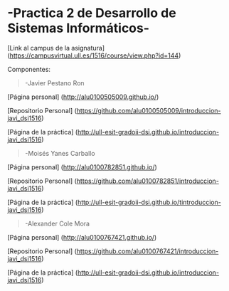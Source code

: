 **\-Practica 2 de Desarrollo de Sistemas Informáticos\-**
=======================

[Link al campus de la asignatura] (https://campusvirtual.ull.es/1516/course/view.php?id=144)

Componentes:
> -Javier Pestano Ron

[Página personal] (http://alu0100505009.github.io/)

[Repositorio Personal] (https://github.com/alu0100505009/introduccion-javi_dsi1516)

[Página de la práctica] (http://ull-esit-gradoii-dsi.github.io/introduccion-javi_dsi1516)

> -Moisés Yanes Carballo

[Página personal] (http://alu0100782851.github.io/)

[Repositorio Personal] (https://github.com/alu0100782851/introduccion-javi_dsi1516)

[Página de la práctica] (http://ull-esit-gradoii-dsi.github.io/tintroduccion-javi_dsi1516)

> -Alexander Cole Mora

[Página personal] (http://alu0100767421.github.io/)

[Repositorio Personal] (https://github.com/alu0100767421/introduccion-javi_dsi1516)

[Página de la práctica] (http://ull-esit-gradoii-dsi.github.io/introduccion-javi_dsi1516)
